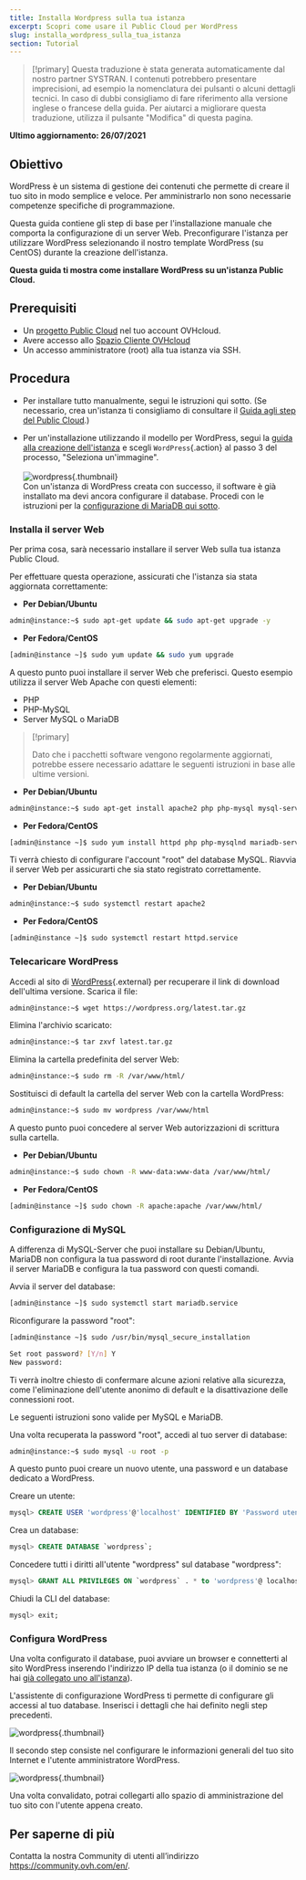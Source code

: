 ```yaml
---
title: Installa Wordpress sulla tua istanza
excerpt: Scopri come usare il Public Cloud per WordPress
slug: installa_wordpress_sulla_tua_istanza
section: Tutorial
---
```


> [!primary]
> Questa traduzione è stata generata automaticamente dal nostro partner SYSTRAN. I contenuti potrebbero presentare imprecisioni, ad esempio la nomenclatura dei pulsanti o alcuni dettagli tecnici. In caso di dubbi consigliamo di fare riferimento alla versione inglese o francese della guida. Per aiutarci a migliorare questa traduzione, utilizza il pulsante "Modifica" di questa pagina.
>

**Ultimo aggiornamento: 26/07/2021**

## Obiettivo

WordPress è un sistema di gestione dei contenuti che permette di creare il tuo sito in modo semplice e veloce. Per amministrarlo non sono necessarie competenze specifiche di programmazione.

Questa guida contiene gli step di base per l'installazione manuale che comporta la configurazione di un server Web. Preconfigurare l'istanza per utilizzare WordPress selezionando il nostro template WordPress (su CentOS) durante la creazione dell'istanza.

**Questa guida ti mostra come installare WordPress su un'istanza Public Cloud.**

## Prerequisiti

- Un [progetto Public Cloud](https://www.ovhcloud.com/it/public-cloud/) nel tuo account OVHcloud.
- Avere accesso allo [Spazio Cliente OVHcloud](https://www.ovh.com/auth/?action=gotomanager&from=https://www.ovh.it/&ovhSubsidiary=it)
- Un accesso amministratore (root) alla tua istanza via SSH.

## Procedura

- Per installare tutto manualmente, segui le istruzioni qui sotto. (Se necessario, crea un'istanza ti consigliamo di consultare il [Guida agli step del Public Cloud](../primi-passi-public-cloud/).)

- Per un'installazione utilizzando il modello per WordPress, segui la [guida alla creazione dell'istanza](../primi-passi-public-cloud/) e scegli `WordPress`{.action} al passo 3 del processo, "Seleziona un'immagine". <br><br> ![wordpress](images/wp_instance.png){.thumbnail} <br> Con un'istanza di WordPress creata con successo, il software è già installato ma devi ancora configurare il database. Procedi con le istruzioni per la [configurazione di MariaDB qui sotto](#sqlconf).

### Installa il server Web

Per prima cosa, sarà necessario installare il server Web sulla tua istanza Public Cloud.

Per effettuare questa operazione, assicurati che l'istanza sia stata aggiornata correttamente:

- **Per Debian/Ubuntu**

```bash
admin@instance:~$ sudo apt-get update && sudo apt-get upgrade -y
```

- **Per Fedora/CentOS**

```bash
[admin@instance ~]$ sudo yum update && sudo yum upgrade
```

A questo punto puoi installare il server Web che preferisci. Questo esempio utilizza il server Web Apache con questi elementi:

- PHP
- PHP-MySQL
- Server MySQL o MariaDB

> [!primary]
>
> Dato che i pacchetti software vengono regolarmente aggiornati, potrebbe essere necessario adattare le seguenti istruzioni in base alle ultime versioni.
>

- **Per Debian/Ubuntu**

```bash
admin@instance:~$ sudo apt-get install apache2 php php-mysql mysql-server -y
```

- **Per Fedora/CentOS**

```bash
[admin@instance ~]$ sudo yum install httpd php php-mysqlnd mariadb-server -y
```

Ti verrà chiesto di configurare l'account "root" del database MySQL. Riavvia il server Web per assicurarti che sia stato registrato correttamente.

- **Per Debian/Ubuntu**

```bash
admin@instance:~$ sudo systemctl restart apache2
```

- **Per Fedora/CentOS**

```bash
[admin@instance ~]$ sudo systemctl restart httpd.service
```

### Telecaricare WordPress

Accedi al sito di [WordPress](https://wordpress.org/download/){.external} per recuperare il link di download dell'ultima versione. Scarica il file:

```bash
admin@instance:~$ wget https://wordpress.org/latest.tar.gz
```

Elimina l'archivio scaricato:

```bash
admin@instance:~$ tar zxvf latest.tar.gz
```

Elimina la cartella predefinita del server Web:

```bash
admin@instance:~$ sudo rm -R /var/www/html/
```

Sostituisci di default la cartella del server Web con la cartella WordPress:

```bash
admin@instance:~$ sudo mv wordpress /var/www/html
```

A questo punto puoi concedere al server Web autorizzazioni di scrittura sulla cartella.

- **Per Debian/Ubuntu**

```bash
admin@instance:~$ sudo chown -R www-data:www-data /var/www/html/
```

- **Per Fedora/CentOS**

```bash
[admin@instance ~]$ sudo chown -R apache:apache /var/www/html/
```

### Configurazione di MySQL <a name="sqlconf"></a>

A differenza di MySQL-Server che puoi installare su Debian/Ubuntu, MariaDB non configura la tua password di root durante l'installazione. Avvia il server MariaDB e configura la tua password con questi comandi.

Avvia il server del database:

```bash
[admin@instance ~]$ sudo systemctl start mariadb.service
```

Riconfigurare la password "root":

```bash
[admin@instance ~]$ sudo /usr/bin/mysql_secure_installation
```

```bash
Set root password? [Y/n] Y
New password:
```

Ti verrà inoltre chiesto di confermare alcune azioni relative alla sicurezza, come l'eliminazione dell'utente anonimo di default e la disattivazione delle connessioni root.

Le seguenti istruzioni sono valide per MySQL e MariaDB.

Una volta recuperata la password "root", accedi al tuo server di database:

```bash
admin@instance:~$ sudo mysql -u root -p
```

A questo punto puoi creare un nuovo utente, una password e un database dedicato a WordPress.

Creare un utente:

```sql
mysql> CREATE USER 'wordpress'@'localhost' IDENTIFIED BY 'Password utente';
```

Crea un database:

```sql
mysql> CREATE DATABASE `wordpress`;
```

Concedere tutti i diritti all'utente "wordpress" sul database "wordpress":

```sql
mysql> GRANT ALL PRIVILEGES ON `wordpress` . * to 'wordpress'@ localhost';
```

Chiudi la CLI del database:

```sql
mysql> exit;
```

### Configura WordPress

Una volta configurato il database, puoi avviare un browser e connetterti al sito WordPress inserendo l'indirizzo IP della tua istanza (o il dominio se ne hai [già collegato uno all'istanza](../../domains/web_hosting_modifica_la_tua_zona_dns/)).

L'assistente di configurazione WordPress ti permette di configurare gli accessi al tuo database. Inserisci i dettagli che hai definito negli step precedenti.

![wordpress](images/wp_install1.png){.thumbnail}

Il secondo step consiste nel configurare le informazioni generali del tuo sito Internet e l'utente amministratore WordPress.

![wordpress](images/wp_install2.png){.thumbnail}

Una volta convalidato, potrai collegarti allo spazio di amministrazione del tuo sito con l'utente appena creato.

## Per saperne di più

Contatta la nostra Community di utenti all’indirizzo <https://community.ovh.com/en/>.